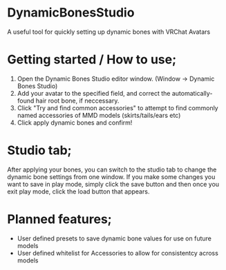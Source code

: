 # DynamicBonesStudio
A useful tool for quickly setting up dynamic bones with VRChat Avatars

# Getting started / How to use;
1. Open the Dynamic Bones Studio editor window. (Window -> Dynamic Bones Studio)
2. Add your avatar to the specified field, and correct the automatically-found hair root bone, if neccessary.
3. Click "Try and find common accessories" to attempt to find commonly named accessories of MMD models (skirts/tails/ears etc)
4. Click apply dynamic bones and confirm!

# Studio tab;
After applying your bones, you can switch to the studio tab to change the dynamic bone settings from one window.
If you make some changes you want to save in play mode, simply click the save button and then once you exit play mode, click the load button that appears. 


# Planned features;
- User defined presets to save dynamic bone values for use on future models
- User defined whitelist for Accessories to allow for consistentcy across models
